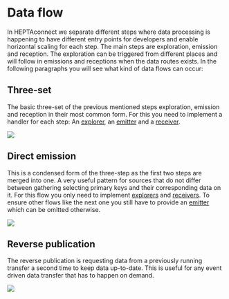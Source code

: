 # Data flow

In HEPTAconnect we separate different steps where data processing is happening to have different entry points for developers and enable horizontal scaling for each step.
The main steps are exploration, emission and reception.
The exploration can be triggered from different places and will follow in emissions and receptions when the data routes exists. 
In the following paragraphs you will see what kind of data flows can occur:

## Three-set

The basic three-set of the previous mentioned steps exploration, emission and reception in their most common form.
For this you need to implement a handler for each step: An [explorer](../portal-development/002-explorer.md), an [emitter](../portal-development/003-emitter.md) and a [receiver](../portal-development/004-receiver.md).

<!--
```plantuml
@startuml ../assets/plantuml/dataFlow/threeSet
!include ../../src/skin.puml
database "Portal 1" as P1
database "Portal 2" as P2
entity HEPTAconnect as HC
control MessageBroker as MB

== Exploration ==
P1 ->> HC: Read ids from portal 1
HC ->> MB: Publish explored item ids
...
== Emission ==
HC <<- MB: Read for emission
P1 ->> HC: Read data from portal 1
HC ->> MB: Release emitted item
...
== Reception ==
HC <<- MB: Route data for reception
P2 <<- HC: Store data in portal 2
@enduml
```
-->
![](../assets/plantuml/dataFlow/threeSet.svg)

## Direct emission

This is a condensed form of the three-step as the first two steps are merged into one.
A very useful pattern for sources that do not differ between gathering selecting primary keys and their corresponding data on it.
For this flow you only need to implement [explorers](../portal-development/002-explorer.md) and [receivers](../portal-development/004-receiver.md).
To ensure other flows like the next one you still have to provide an [emitter](../portal-development/003-emitter.md) which can be omitted otherwise.

<!--
```plantuml
@startuml ../assets/plantuml/dataFlow/directEmissionFlow
!include ../../src/skin.puml
database "Portal 1" as P1
database "Portal 2" as P2
entity HEPTAconnect as HC
control MessageBroker as MB
== Direct Emission ==
P1 ->> HC: Read data from portal 1
HC ->> MB: Release explored item for emission
...
== Reception ==
HC <<- MB: Route data for reception
P2 <<- HC: Store data in portal 2
@enduml
```
-->
![](../assets/plantuml/dataFlow/directEmissionFlow.svg)

## Reverse publication

The reverse publication is requesting data from a previously running transfer a second time to keep data up-to-date.
This is useful for any event driven data transfer that has to happen on demand.

<!--
```plantuml
@startuml ../assets/plantuml/dataFlow/reversePublication
!include ../../src/skin.puml
database "Portal 1" as P1
database "Portal 2" as P2
entity HEPTAconnect as HC
control MessageBroker as MB

== Reverse Publication ==
P2 ->> HC: Request publication for portal 2
HC ->> MB: Request emission from portal 1
...
== Emission ==
HC <<- MB: Read for emission
P1 ->> HC: Read data from portal 1
HC ->> MB: Release emitted item
...
== Reception ==
HC <<- MB: Route data for reception
P2 <<- HC: Store data in portal 2
@enduml
```
-->
![](../assets/plantuml/dataFlow/reversePublication.svg)
